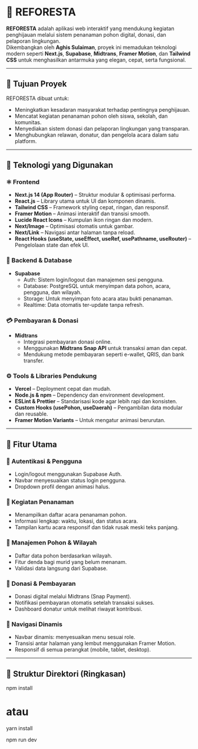 # 🌿 REFORESTA

**REFORESTA** adalah aplikasi web interaktif yang mendukung kegiatan penghijauan melalui sistem penanaman pohon digital, donasi, dan pelaporan lingkungan.  
Dikembangkan oleh **Aghis Sulaiman**, proyek ini memadukan teknologi modern seperti **Next.js**, **Supabase**, **Midtrans**, **Framer Motion**, dan **Tailwind CSS** untuk menghasilkan antarmuka yang elegan, cepat, serta fungsional.

---

## 🎯 Tujuan Proyek

REFORESTA dibuat untuk:
- Meningkatkan kesadaran masyarakat terhadap pentingnya penghijauan.
- Mencatat kegiatan penanaman pohon oleh siswa, sekolah, dan komunitas.
- Menyediakan sistem donasi dan pelaporan lingkungan yang transparan.
- Menghubungkan relawan, donatur, dan pengelola acara dalam satu platform.

---

## 🧠 Teknologi yang Digunakan

### ⚛️ Frontend
- **Next.js 14 (App Router)** – Struktur modular & optimisasi performa.
- **React.js** – Library utama untuk UI dan komponen dinamis.
- **Tailwind CSS** – Framework styling cepat, ringan, dan responsif.
- **Framer Motion** – Animasi interaktif dan transisi smooth.
- **Lucide React Icons** – Kumpulan ikon ringan dan modern.
- **Next/Image** – Optimisasi otomatis untuk gambar.
- **Next/Link** – Navigasi antar halaman tanpa reload.
- **React Hooks (useState, useEffect, useRef, usePathname, useRouter)** – Pengelolaan state dan efek UI.

### 💾 Backend & Database
- **Supabase**
  - Auth: Sistem login/logout dan manajemen sesi pengguna.
  - Database: PostgreSQL untuk menyimpan data pohon, acara, pengguna, dan wilayah.
  - Storage: Untuk menyimpan foto acara atau bukti penanaman.
  - Realtime: Data otomatis ter-update tanpa refresh.

### 💳 Pembayaran & Donasi
- **Midtrans**
  - Integrasi pembayaran donasi online.
  - Menggunakan **Midtrans Snap API** untuk transaksi aman dan cepat.
  - Mendukung metode pembayaran seperti e-wallet, QRIS, dan bank transfer.

### ⚙️ Tools & Libraries Pendukung
- **Vercel** – Deployment cepat dan mudah.
- **Node.js & npm** – Dependency dan environment development.
- **ESLint & Prettier** – Standarisasi kode agar lebih rapi dan konsisten.
- **Custom Hooks (usePohon, useDaerah)** – Pengambilan data modular dan reusable.
- **Framer Motion Variants** – Untuk mengatur animasi berurutan.

---

## 🧩 Fitur Utama

### 👥 Autentikasi & Pengguna
- Login/logout menggunakan Supabase Auth.
- Navbar menyesuaikan status login pengguna.
- Dropdown profil dengan animasi halus.

### 🌿 Kegiatan Penanaman
- Menampilkan daftar acara penanaman pohon.
- Informasi lengkap: waktu, lokasi, dan status acara.
- Tampilan kartu acara responsif dan tidak rusak meski teks panjang.

### 🌳 Manajemen Pohon & Wilayah
- Daftar data pohon berdasarkan wilayah.
- Fitur denda bagi murid yang belum menanam.
- Validasi data langsung dari Supabase.

### 💚 Donasi & Pembayaran
- Donasi digital melalui Midtrans (Snap Payment).
- Notifikasi pembayaran otomatis setelah transaksi sukses.
- Dashboard donatur untuk melihat riwayat kontribusi.

### 🧭 Navigasi Dinamis
- Navbar dinamis: menyesuaikan menu sesuai role.
- Transisi antar halaman yang lembut menggunakan Framer Motion.
- Responsif di semua perangkat (mobile, tablet, desktop).

---

## 📂 Struktur Direktori (Ringkasan)


npm install
# atau
yarn install


npm run dev
